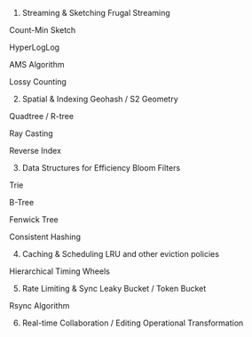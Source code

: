 1. Streaming & Sketching
Frugal Streaming

Count-Min Sketch

HyperLogLog

AMS Algorithm

Lossy Counting

2. Spatial & Indexing
Geohash / S2 Geometry

Quadtree / R-tree

Ray Casting

Reverse Index

3. Data Structures for Efficiency
Bloom Filters

Trie

B-Tree

Fenwick Tree

Consistent Hashing

4. Caching & Scheduling
LRU and other eviction policies

Hierarchical Timing Wheels

5. Rate Limiting & Sync
Leaky Bucket / Token Bucket

Rsync Algorithm

6. Real-time Collaboration / Editing
Operational Transformation
